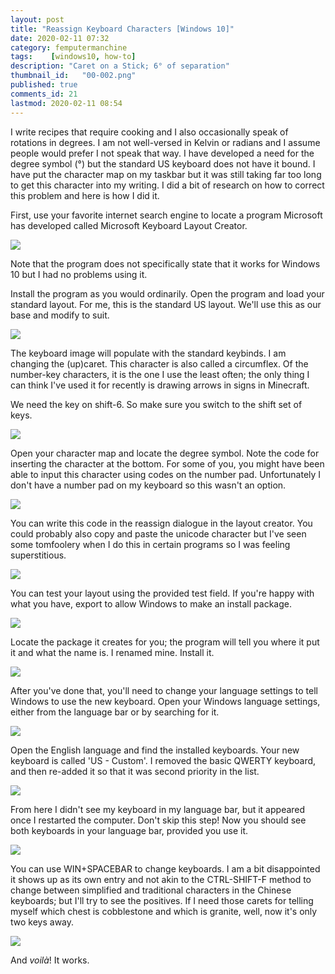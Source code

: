 ```yaml
---
layout: post
title: "Reassign Keyboard Characters [Windows 10]"
date: 2020-02-11 07:32
category: femputermanchine
tags:	 [windows10, how-to]
description: "Caret on a Stick; 6° of separation"
thumbnail_id:	"00-002.png"
published: true
comments_id: 21
lastmod: 2020-02-11 08:54
---
```


I write recipes that require cooking and I also occasionally speak of rotations in degrees. I am not well-versed in Kelvin or radians and I assume people would prefer I not speak that way. I have developed a need for the degree symbol (°) but the standard US keyboard does not have it bound. I have put the character map on my taskbar but it was still taking far too long to get this character into my writing. I did a bit of research on how to correct this problem and here is how I did it. 

First, use your favorite internet search engine to locate a program Microsoft has developed called Microsoft Keyboard Layout Creator. 

<img src="{{ site.url }}/assets/img/mklc-download.png" />

Note that the program does not specifically state that it works for Windows 10 but I had no problems using it.

Install the program as you would ordinarily. Open the program and load your standard layout. For me, this is the standard US layout. We'll use this as our base and modify to suit.

<img src="{{ site.url }}/assets/img/mklc-load.png" />

The keyboard image will populate with the standard keybinds. I am changing the (up)caret. This character  is also called a circumflex. Of the number-key characters, it is the one I use the least often; the only thing I can think I've used it for recently is drawing arrows in signs in Minecraft. 

We need the key on shift-6. So make sure you switch to the shift set of keys.

<img src="{{ site.url }}/assets/img/mklc-shift.png" />

Open your character map and locate the degree symbol. Note the code for inserting the character at the bottom. For some of you, you might have been able to input this character using codes on the number pad. Unfortunately I don't have a number pad on my keyboard so this wasn't an option.

<img src="{{ site.url }}/assets/img/mklc-charactermap.png" />

You can write this code in the reassign dialogue in the layout creator. You could probably also copy and paste the unicode character but I've seen some tomfoolery when I do this in certain programs so I was feeling superstitious. 

<img src="{{ site.url }}/assets/img/mklc-reassign.png" />

You can test your layout using the provided test field. If you're happy with what you have, export to allow Windows to make an install package.

<img src="{{ site.url }}/assets/img/mklc-export.png" />

Locate the package it creates for you; the program will tell you where it put it and what the name is. I renamed mine. Install it.

<img src="{{ site.url }}/assets/img/mklc-setup.png" />

After you've done that, you'll need to change your language settings to tell Windows to use the new keyboard. Open your Windows language settings, either from the language bar or by searching for it.

<img src="{{ site.url }}/assets/img/mklc-languages.png" />

Open the English language and find the installed keyboards. Your new keyboard is called 'US - Custom'. I removed the basic QWERTY keyboard, and then re-added it so that it was second priority in the list.

<img src="{{ site.url }}/assets/img/mklc-remove.png" />

From here I didn't see my keyboard in my language bar, but it appeared once I restarted the computer. Don't skip this step! Now you should see both keyboards in your language bar, provided you use it. 

<img src="{{ site.url }}/assets/img/mklc-langbar.png" />

You can use WIN+SPACEBAR to change keyboards. I am a bit disappointed it shows up as its own entry and not akin to the CTRL-SHIFT-F method to change between simplified and traditional characters in the Chinese keyboards; but I'll try to see the positives. If I need those carets for telling myself which chest is cobblestone and which is granite, well, now it's only two keys away.

<img src="{{ site.url }}/assets/img/mklc-confirm.png" />
 
And _voilà_! It works.
